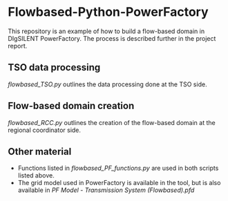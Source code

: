 # Flowbased-Python-PowerFactory
 
This repository is an example of how to build a flow-based domain in DIgSILENT PowerFactory. The process is described further in the project report. 

## TSO data processing
*flowbased_TSO.py* outlines the data processing done at the TSO side.

## Flow-based domain creation
*flowbased_RCC.py* outlines the creation of the flow-based domain at the regional coordinator side.

## Other material
 - Functions listed in *flowbased_PF_functions.py* are used in both scripts listed above.
 - The grid model used in PowerFactory is available in the tool, but is also available in *PF Model - Transmission System (Flowbased).pfd*

